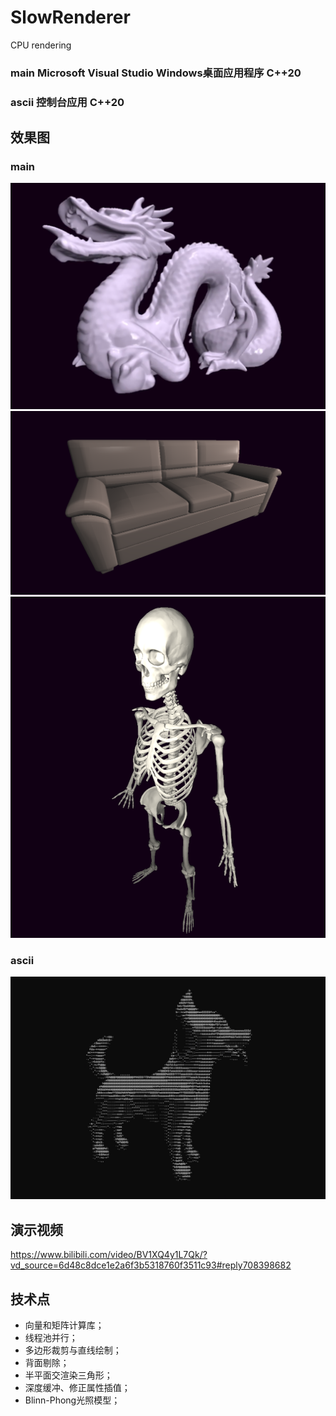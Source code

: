 # SlowRenderer
CPU rendering


### main Microsoft Visual Studio Windows桌面应用程序 C++20
### ascii 控制台应用 C++20

## 效果图
### main
![](pics/dragon.png)
![](pics/manhattan.png)
![](pics/Fabricio%20Works%20Skeleton.png)
### ascii
![](pics/dog.png)

 ## 演示视频
 https://www.bilibili.com/video/BV1XQ4y1L7Qk/?vd_source=6d48c8dce1e2a6f3b5318760f3511c93#reply708398682

## 技术点
- 向量和矩阵计算库；
- 线程池并行；
- 多边形裁剪与直线绘制；
- 背面剔除；
- 半平面交渲染三角形；
- 深度缓冲、修正属性插值；
- Blinn-Phong光照模型；
